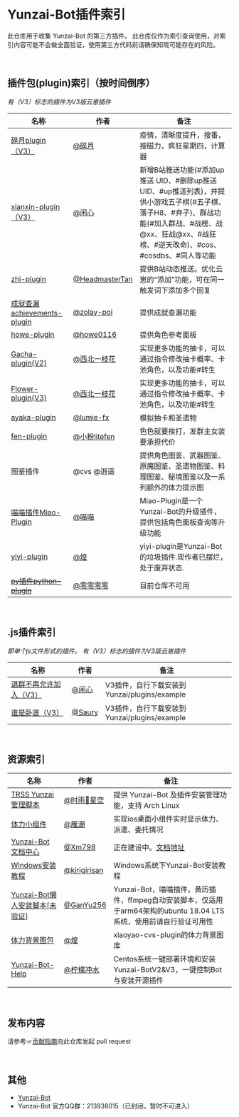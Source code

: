 # Yunzai-Bot插件索引

此仓库用于收集 Yunzai-Bot 的第三方插件。
此仓库仅作为索引查询使用，对索引内容可能不会做全面验证，使用第三方代码前请确保知晓可能存在的风险。

<br>

## 插件包(plugin)索引（按时间倒序）
*有（V3）标志的插件为V3版云崽插件*


<!-- 新内容请添加到首行 -->

| 名称                                                        |  作者  | 备注  |
|-------------------------------------------------------------| ----- | ----- |
| [碎月plugin（V3）](https://gitee.com/Acceleratorsky/suiyue)|[@碎月](https://gitee.com/Acceleratorsky)|疫情，清晰度提升，搜番，搜磁力，疯狂星期四，计算器 |
| [xianxin-plugin（V3）](https://gitee.com/xianxincoder/xianxin-plugin) |[@闲心](https://gitee.com/xianxincoder)|新增B站推送功能(#添加up推送 UID、#删除up推送 UID、#up推送列表)，并提供小游戏五子棋(#五子棋、落子H8、#弃子)、群战功能(#加入群战、#战榜、战@xx、狂战@xx、#战狂榜、#逆天改命)、#cos、#cosdbs、#同人等功能|
| [zhi-plugin](https://github.com/HeadmasterTan/zhi-plugin)    | [@HeadmasterTan](https://github.com/HeadmasterTan) | 提供B站动态推送。优化云崽的“添加”功能，可在同一触发词下添加多个回复 |
| [成就查漏achievements-plugin](https://github.com/zolay-poi/achievements-plugin) | [@zolay-poi](https://github.com/zolay-poi) | 提供成就查漏功能 |
| [howe-plugin](https://github.com/howe0116/howe-plugin)       | [@howe0116](https://github.com/howe0116) | 提供角色参考面板 |
| [Gacha-plugin(V2)](https://gitee.com/Nwflower/Gacha-plugin) | [@西北一枝花](https://gitee.com/Nwflower/) | 实现更多功能的抽卡，可以通过指令修改抽卡概率、卡池角色，以及功能#转生 |
| [Flower-plugin(V3)](https://gitee.com/Nwflower/flower-plugin) | [@西北一枝花](https://gitee.com/Nwflower/) | 实现更多功能的抽卡，可以通过指令修改抽卡概率、卡池角色，以及功能#转生 |
| [ayaka-plugin](https://github.com/lumie-fx/ayaka-plugin)     | [@lumie-fx](https://github.com/lumie-fx) | 模拟抽卡和圣遗物 |
| [fen-plugin](https://gitee.com/litefen/fen-plugin)           | [@小粉litefen](https://gitee.com/litefen) | 色色就要挨打，发群主女装要承担代价 |
| 图鉴插件                                      | @cvs @逍遥 | 提供角色图鉴、武器图鉴、原魔图鉴、圣遗物图鉴、料理图鉴、秘境图鉴以及一系列额外的体力提示图 |
| [喵喵插件Miao-Plugin](https://gitee.com/yoimiya-kokomi/miao-plugin) | [@喵喵](https://gitee.com/yoimiya-kokomi)| Miao-Plugin是一个Yunzai-Bot的升级插件，提供包括角色面板查询等升级功能 |
| [yiyi-plugin](https://gitee.com/cv-hunag/yiyi-plugin)|[@煌](https://gitee.com/cv-hunag) | yiyi-plugin是Yunzai-Bot的垃圾插件.现作者已摆烂，处于废弃状态. |
| [~~py插件python-plugin~~](https://gitee.com/linglinglingling-python/python-plugin) | [@零零零零](https://gitee.com/linglinglingling-python) | 目前仓库不可用 |

<!-- 请不要在这里添加内容，请将内容添加到首行 -->

<br>

## .js插件索引
*即单个js文件形式的插件。 有（V3）标志的插件为V3版云崽插件*

<!-- 新内容请添加到首行 -->

| 名称 | 作者 | 备注 |
| --- | --- | --- |
| [退群不再允许加入（V3）](https://gitee.com/xianxincoder/plugins) | [@闲心](https://gitee.com/xianxincoder) |V3插件，自行下载安装到Yunzai/plugins/example|
| [谁是卧底（V3）](https://gitee.com/Saury-loser/Saury) | [@Saury](https://gitee.com/Saury-loser) | V3插件，自行下载安装到Yunzai/plugins/example |

<br>

## 资源索引

| 名称 | 作者 | 备注 |
| --- | --- | --- |
| [TRSS Yunzai 管理脚本](https://gitee.com/TimeRainStarSky/TRSS_Yunzai) | [@时雨🌌星空](https://gitee.com/TimeRainStarSky) | 提供 Yunzai-Bot 及插件安装管理功能，支持 Arch Linux |
| [体力小组件](https://gihub.com/OctoberCK/genshinhelper) | [@雁潮](https://github.com/OctoberCK) | 实现ios桌面小组件实时显示体力、派遣、委托情况 |
| [Yunzai-Bot 文档中心](https://github.com/Xm798/Yunzai-Bot-Docs) | [@Xm798](https://github.com/Xm798) | 正在建设中。[文档地址](https://docs.yunzai.org/) |
| [Windows安装教程](https://github.com/kirigirisan/Windows-Install-Yunzai-Bot) | [@kirigirisan](https://github.com/kirigirisan) | Windows系统下Yunzai-Bot安装教程 |
| [Yunzai-Bot懒人安装脚本[未验证]](https://github.com/GanYu256/Yunzai) | [@GanYu256](https://github.com/GanYu256/Yunzai/commits?author=GanYu256) | Yunzai-Bot，喵喵插件，黄历插件，ffmpeg自动安装脚本，仅适用于arm64架构的ubuntu 18.04 LTS系统，使用前请自行验证可用性|
| [体力背景图包](https://gitee.com/cv-hunag/BJT) | [@煌](https://gitee.com/cv-hunag) | xiaoyao-cvs-plugin的体力背景图库 |
| [Yunzai-Bot-Help](https://gitee.com/ningmengchongshui/Yunzai-Bot-Help) | [@柠檬冲水](https://github.com/ningmengchongshui) | Centos系统一键部署环境和安装Yunzai-BotV2&V3，一键控制Bot与安装开源插件 |

<br>

## 发布内容

请参考☞[贡献指南](./CONTRIBUTING.md)向此仓库发起 pull request

<br>

## 其他

* [Yunzai-Bot](https://gitee.com/Le-niao/Yunzai-Bot)
* Yunzai-Bot 官方QQ群：213938015（已封闭，暂时不可进入）

